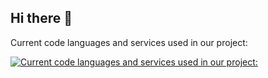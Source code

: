 ## Hi there 👋
Current code languages and services used in our project:

[![Current code languages and services used in our project:](https://skillicons.dev/icons?i=js,html,css,py,md,cf,postgres,raspberrypi,discord,ubuntu,nodejs,npm,linux,github,sqlite,gmail,java&perline=6)](https://skillicons.dev)
